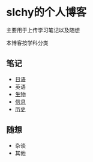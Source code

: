 # slchy的个人博客

主要用于上传学习笔记以及随想

本博客按学科分类

## 笔记

- [日语](https://tsuki.su/blog/jap/branch.html)
- 英语
- [生物](https://tsuki.su/blog/bio/branch.html)
- [信息]()
- [历史]()

## 随想

- 杂谈
- 其他









